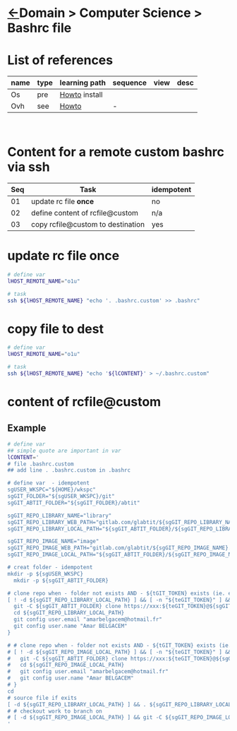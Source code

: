 <head><link rel="stylesheet" href="../../md.css"/></head>

[//]: #(Reference)
[Repo_Readme]:    ../README.md

[Os_Install_Howto]:   ../../doc-it/linux/howto/update_howto.md
[Ovh_Howto]:          ../../doc-it/ovh/ovh_howto.md


# [&larr;][Repo_Readme]Domain > Computer Science > Bashrc file

# List of references

|name|type|learning path|sequence|view|desc|
|-|-|-|-|-|-|
|Os|pre|[Howto][Os_Install_Howto] install|
|Ovh|see|[Howto][Ovh_Howto]|-|
<br>

# Content for a remote custom bashrc  via ssh

|Seq|Task|idempotent
|-|-|-|
|01|update rc file **once**|no 
|02|define content of rcfile@custom|n/a
|03|copy rcfile@custom to destination|yes

# update rc file once
```bash
# define var
lHOST_REMOTE_NAME="o1u"

# task
ssh ${lHOST_REMOTE_NAME} "echo '. .bashrc.custom' >> .bashrc"
```

# copy file to dest
```bash
# define var
lHOST_REMOTE_NAME="o1u"

# task
ssh ${lHOST_REMOTE_NAME} "echo '${lCONTENT}' > ~/.bashrc.custom"
```

# content of rcfile@custom
## Example 
```bash
# define var
## simple quote are important in var
lCONTENT='
# file .bashrc.custom
## add line . .bashrc.custom in .bashrc

# define var  - idempotent
sgUSER_WKSPC="${HOME}/wkspc"
sgGIT_FOLDER="${sgUSER_WKSPC}/git"
sgGIT_ABTIT_FOLDER="${sgGIT_FOLDER}/abtit"

sgGIT_REPO_LIBRARY_NAME="library"
sgGIT_REPO_LIBRARY_WEB_PATH="gitlab.com/glabtit/${sgGIT_REPO_LIBRARY_NAME}.git"
sgGIT_REPO_LIBRARY_LOCAL_PATH="${sgGIT_ABTIT_FOLDER}/${sgGIT_REPO_LIBRARY_NAME}"

sgGIT_REPO_IMAGE_NAME="image"
sgGIT_REPO_IMAGE_WEB_PATH="gitlab.com/glabtit/${sgGIT_REPO_IMAGE_NAME}.git"
sgGIT_REPO_IMAGE_LOCAL_PATH="${sgGIT_ABTIT_FOLDER}/${sgGIT_REPO_IMAGE_NAME}"

# creat folder - idempotent
mkdir -p ${sgUSER_WKSPC}
  mkdir -p ${sgGIT_ABTIT_FOLDER}

# clone repo when - folder not exists AND - ${tGIT_TOKEN} exists (ie. exits in env)
[ ! -d ${sgGIT_REPO_LIBRARY_LOCAL_PATH} ] && [ -n "${teGIT_TOKEN}" ] && {  
  git -C ${sgGIT_ABTIT_FOLDER} clone https://xxx:${teGIT_TOKEN}@${sgGIT_REPO_LIBRARY_WEB_PATH}
  cd ${sgGIT_REPO_LIBRARY_LOCAL_PATH}
  git config user.email "amarbelgacem@hotmail.fr"
  git config user.name "Amar BELGACEM"
}

# # clone repo when - folder not exists AND - ${tGIT_TOKEN} exists (ie. exits in env)
# [ ! -d ${sgGIT_REPO_IMAGE_LOCAL_PATH} ] && [ -n "${teGIT_TOKEN}" ] && {  
#   git -C ${sgGIT_ABTIT_FOLDER} clone https://xxx:${teGIT_TOKEN}@${sgGIT_REPO_IMAGE_WEB_PATH}
#   cd ${sgGIT_REPO_IMAGE_LOCAL_PATH}
#   git config user.email "amarbelgacem@hotmail.fr"
#   git config user.name "Amar BELGACEM"
# }
cd
# source file if exits
[ -d ${sgGIT_REPO_LIBRARY_LOCAL_PATH} ] && . ${sgGIT_REPO_LIBRARY_LOCAL_PATH}/dockerfile/cli/lm.docker.sh 
# # checkout work to branch on
# [ -d ${sgGIT_REPO_IMAGE_LOCAL_PATH} ] && git -C ${sgGIT_REPO_IMAGE_LOCAL_PATH} checkout develop
'
```

